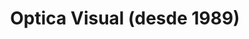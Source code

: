 ---
title: "Optica Visual (desde 1989)"
url: /asuncion-paraguay/optica-visual-desde-1989-estados-unidos-13/
shop: óptico
---